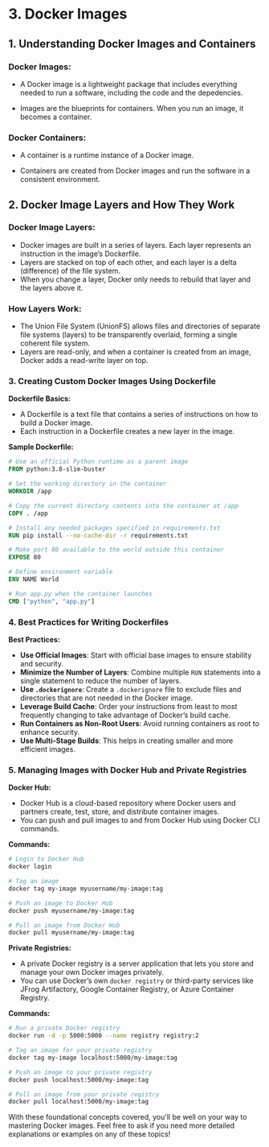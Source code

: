 # 3. Docker Images

## 1. **Understanding Docker Images and Containers**

### **Docker Images:**

- A Docker image is a lightweight package that includes everything needed to run a software, including the code and the depedencies.

- Images are the blueprints for containers. When you run an image, it becomes a container.

### **Docker Containers:**

- A container is a runtime instance of a Docker image.

- Containers are created from Docker images and run the software in a consistent environment.

## 2. **Docker Image Layers and How They Work**

### **Docker Image Layers:**

- Docker images are built in a series of layers. Each layer represents an instruction in the image’s Dockerfile.
- Layers are stacked on top of each other, and each layer is a delta (difference) of the file system.
- When you change a layer, Docker only needs to rebuild that layer and the layers above it.

### **How Layers Work:**

- The Union File System (UnionFS) allows files and directories of separate file systems (layers) to be transparently overlaid, forming a single coherent file system.
- Layers are read-only, and when a container is created from an image, Docker adds a read-write layer on top.

### 3. **Creating Custom Docker Images Using Dockerfile**

**Dockerfile Basics:**

- A Dockerfile is a text file that contains a series of instructions on how to build a Docker image.
- Each instruction in a Dockerfile creates a new layer in the image.

**Sample Dockerfile:**

```dockerfile
# Use an official Python runtime as a parent image
FROM python:3.8-slim-buster

# Set the working directory in the container
WORKDIR /app

# Copy the current directory contents into the container at /app
COPY . /app

# Install any needed packages specified in requirements.txt
RUN pip install --no-cache-dir -r requirements.txt

# Make port 80 available to the world outside this container
EXPOSE 80

# Define environment variable
ENV NAME World

# Run app.py when the container launches
CMD ["python", "app.py"]
```

### 4. **Best Practices for Writing Dockerfiles**

**Best Practices:**

- **Use Official Images**: Start with official base images to ensure stability and security.
- **Minimize the Number of Layers**: Combine multiple `RUN` statements into a single statement to reduce the number of layers.
- **Use `.dockerignore`**: Create a `.dockerignore` file to exclude files and directories that are not needed in the Docker image.
- **Leverage Build Cache**: Order your instructions from least to most frequently changing to take advantage of Docker’s build cache.
- **Run Containers as Non-Root Users**: Avoid running containers as root to enhance security.
- **Use Multi-Stage Builds**: This helps in creating smaller and more efficient images.

### 5. **Managing Images with Docker Hub and Private Registries**

**Docker Hub:**

- Docker Hub is a cloud-based repository where Docker users and partners create, test, store, and distribute container images.
- You can push and pull images to and from Docker Hub using Docker CLI commands.

**Commands:**

```bash
# Login to Docker Hub
docker login

# Tag an image
docker tag my-image myusername/my-image:tag

# Push an image to Docker Hub
docker push myusername/my-image:tag

# Pull an image from Docker Hub
docker pull myusername/my-image:tag
```

**Private Registries:**

- A private Docker registry is a server application that lets you store and manage your own Docker images privately.
- You can use Docker’s own `docker registry` or third-party services like JFrog Artifactory, Google Container Registry, or Azure Container Registry.

**Commands:**

```bash
# Run a private Docker registry
docker run -d -p 5000:5000 --name registry registry:2

# Tag an image for your private registry
docker tag my-image localhost:5000/my-image:tag

# Push an image to your private registry
docker push localhost:5000/my-image:tag

# Pull an image from your private registry
docker pull localhost:5000/my-image:tag
```

With these foundational concepts covered, you'll be well on your way to mastering Docker images. Feel free to ask if you need more detailed explanations or examples on any of these topics!
